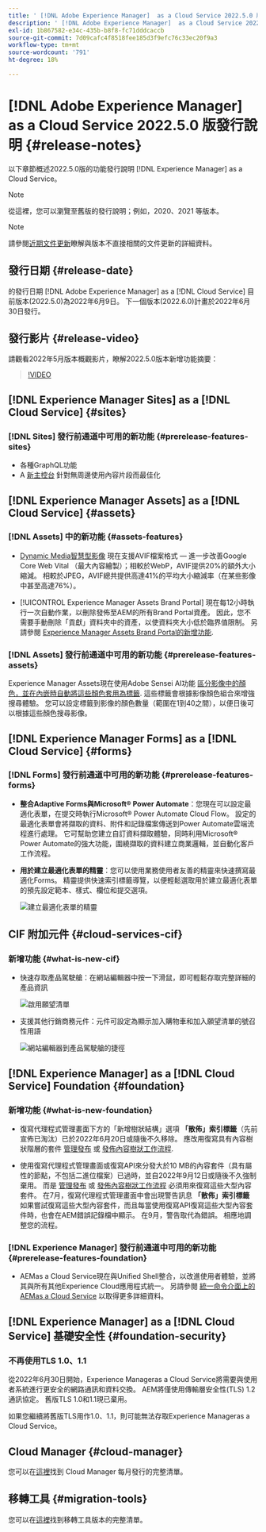 ```yaml
---
title: ' [!DNL Adobe Experience Manager]  as a Cloud Service 2022.5.0 版發行說明。'
description: ' [!DNL Adobe Experience Manager]  as a Cloud Service 2022.5.0 版發行說明。'
exl-id: 1b867582-e34c-435b-b8f8-fc71dddcaccb
source-git-commit: 7d09cafc4f8518fee185d3f9efc76c33ec20f9a3
workflow-type: tm+mt
source-wordcount: '791'
ht-degree: 18%

---
```


# [!DNL Adobe Experience Manager] as a Cloud Service 2022.5.0 版發行說明 {#release-notes}

以下章節概述2022.5.0版的功能發行說明 [!DNL Experience Manager] as a Cloud Service。

>[!NOTE]
>
>從這裡，您可以瀏覽至舊版的發行說明；例如，2020、2021 等版本。

>[!NOTE]
>
>請參閱[近期文件更新](https://experienceleague.adobe.com/docs/experience-manager-release-information/aem-release-updates/doc-updates/documentation-updates.html)瞭解與版本不直接相關的文件更新的詳細資料。

## 發行日期 {#release-date}

的發行日期 [!DNL Adobe Experience Manager] as a [!DNL Cloud Service] 目前版本(2022.5.0)為2022年6月9日。
下一個版本(2022.6.0)計畫於2022年6月30日發行。

## 發行影片 {#release-video}

請觀看2022年5月版本概觀影片，瞭解2022.5.0版本新增功能摘要：

>[!VIDEO](https://video.tv.adobe.com/v/343321/?quality=12)

## [!DNL Experience Manager Sites] as a [!DNL Cloud Service] {#sites}

### [!DNL Sites] 發行前通道中可用的新功能 {#prerelease-features-sites}

* 各種GraphQL功能
* A [新主控台](/help/sites-cloud/administering/content-fragments/managing.md#content-fragments-console) 針對無周邊使用內容片段而最佳化

## [!DNL Experience Manager Assets] as a [!DNL Cloud Service] {#assets}

### [!DNL Assets] 中的新功能 {#assets-features}

* [Dynamic Media智慧型影像](https://medium.com/adobetech/one-solution-fits-all-smart-imaging-with-aem-dynamic-media-be690b62df9f) 現在支援AVIF檔案格式 — 進一步改善Google Core Web Vital （最大內容繪製）；相較於WebP，AVIF提供20%的額外大小縮減。 相較於JPEG，AVIF總共提供高達41%的平均大小縮減率（在某些影像中甚至高達76%）。

* [!UICONTROL Experience Manager Assets Brand Portal] 現在每12小時執行一次自動作業，以刪除發佈至AEM的所有Brand Portal資產。 因此，您不需要手動刪除「貢獻」資料夾中的資產，以使資料夾大小低於臨界值限制。 另請參閱 [Experience Manager Assets Brand Portal的新增功能](https://experienceleague.adobe.com/docs/experience-manager-brand-portal/using/introduction/whats-new.html).

### [!DNL Assets] 發行前通道中可用的新功能 {#prerelease-features-assets}

Experience Manager Assets現在使用Adobe Sensei AI功能 [區分影像中的顏色，並在內嵌時自動將這些顏色套用為標籤](/help/assets/color-tag-images.md). 這些標籤會根據影像顏色組合來增強搜尋體驗。 您可以設定標籤到影像的顏色數量（範圍在1到40之間），以便日後可以根據這些顏色搜尋影像。


## [!DNL Experience Manager Forms] as a [!DNL Cloud Service] {#forms}

### [!DNL Forms] 發行前通道中可用的新功能 {#prerelease-features-forms}

* **整合Adaptive Forms與Microsoft® Power Automate**：您現在可以設定最適化表單，在提交時執行Microsoft® Power Automate Cloud Flow。 設定的最適化表單會將擷取的資料、附件和記錄檔案傳送到Power Automate雲端流程進行處理。 它可幫助您建立自訂資料擷取體驗，同時利用Microsoft® Power Automate的強大功能，圍繞擷取的資料建立商業邏輯，並自動化客戶工作流程。

* **用於建立最適化表單的精靈**：您可以使用業務使用者友善的精靈來快速撰寫最適化Forms。 精靈提供快速索引標籤導覽，以便輕鬆選取用於建立最適化表單的預先設定範本、樣式、欄位和提交選項。

  ![建立最適化表單的精靈](/help/release-notes/assets/wizard.png)

## CIF 附加元件 {#cloud-services-cif}

### 新增功能 {#what-is-new-cif}

* 快速存取產品駕駛艙：在網站編輯器中按一下滑鼠，即可輕鬆存取完整詳細的產品資訊

  ![啟用願望清單](/help/assets/CIF/enable-wishlist.png)

* 支援其他行銷商務元件：元件可設定為顯示加入購物車和加入願望清單的號召性用語

  ![網站編輯器到產品駕駛艙的捷徑](/help/assets/CIF/sites-editor-shortcut-to-cockpit.png)


## [!DNL Experience Manager] as a [!DNL Cloud Service] Foundation {#foundation}

### 新增功能 {#what-is-new-foundation}

* 復寫代理程式管理畫面下方的「新增樹狀結構」選項 **「散佈」索引標籤**（先前宣佈已淘汰）已於2022年6月20日或隨後不久移除。 應改用復寫具有內容樹狀階層的套件 [管理發布](/help/operations/replication.md#manage-publication) 或 [發佈內容樹狀工作流程](/help/operations/replication.md#publish-content-tree-workflow).

* 使用復寫代理程式管理畫面或復寫API來分發大於10 MB的內容套件（具有屬性的節點，不包括二進位檔案）已過時，並自2022年9月12日或隨後不久強制棄用。 而是 [管理發布](/help/operations/replication.md#manage-publication) 或 [發佈內容樹狀工作流程](/help/operations/replication.md#publish-content-tree-workflow) 必須用來復寫這些大型內容套件。 在7月，復寫代理程式管理畫面中會出現警告訊息 **「散佈」索引標籤** 如果嘗試復寫這些大型內容套件，而且每當使用復寫API復寫這些大型內容套件時，也會在AEM錯誤記錄檔中顯示。 在9月，警告取代為錯誤。 相應地調整您的流程。

### [!DNL Experience Manager] 發行前通道中可用的新功能 {#prerelease-features-foundation}

* AEMas a Cloud Service現在與Unified Shell整合，以改進使用者體驗，並將其與所有其他Experience Cloud應用程式統一。 另請參閱 [統一命令介面上的AEMas a Cloud Service](/help/overview/aem-cloud-service-on-unified-shell.md) 以取得更多詳細資料。

## [!DNL Experience Manager] as a [!DNL Cloud Service] 基礎安全性 {#foundation-security}

### 不再使用TLS 1.0、1.1

從2022年6月30日開始，Experience Manageras a Cloud Service將需要與使用者系統進行更安全的網路通訊和資料交換。 AEM將僅使用傳輸層安全性(TLS) 1.2通訊協定。 舊版TLS 1.0和1.1現已棄用。

如果您繼續將舊版TLS用作1.0、1.1，則可能無法存取Experience Manageras a Cloud Service。

## Cloud Manager {#cloud-manager}

您可以在[這裡](/help/implementing/cloud-manager/release-notes/current.md)找到 Cloud Manager 每月發行的完整清單。

## 移轉工具 {#migration-tools}

您可以在[這裡](/help/journey-migration/release-notes/release-notes-migration-tools-current.md)找到移轉工具版本的完整清單。
